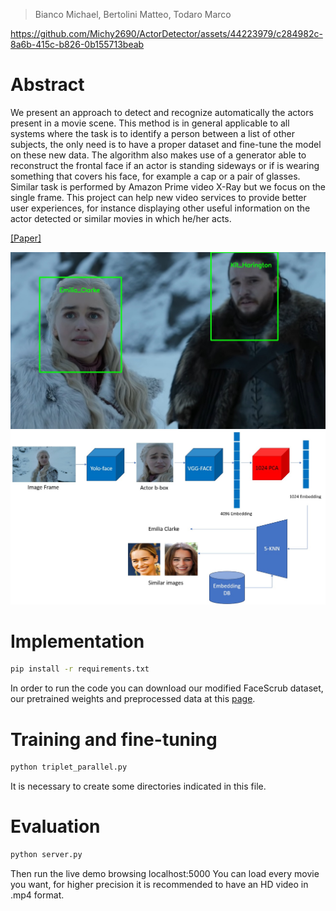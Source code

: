 > Bianco Michael, Bertolini Matteo, Todaro Marco

https://github.com/Michy2690/ActorDetector/assets/44223979/c284982c-8a6b-415c-b826-0b155713beab

# Abstract

We present an approach to detect and recognize automatically
the actors present in a movie scene. This method is in
general applicable to all systems where the task is to identify
a person between a list of other subjects, the only need
is to have a proper dataset and fine-tune the model on these
new data. The algorithm also makes use of a generator able
to reconstruct the frontal face if an actor is standing sideways
or if is wearing something that covers his face, for example
a cap or a pair of glasses. Similar task is performed
by Amazon Prime video X-Ray but we focus on the single
frame. This project can help new video services to provide
better user experiences, for instance displaying other useful
information on the actor detected or similar movies in
which he/her acts.

[[Paper]](https://github.com/Michy2690/ActorDetector/blob/main/ACTORS%20DETECTION%20AND%20RETRIEVAL%20IN%20MOVIE%20SCENES/Actor%20recognition%20through%20retrieval%20in%20movie%20scenes.pdf)

<img src="ACTORS DETECTION AND RETRIEVAL IN MOVIE SCENES/images/results.jpeg" style="zoom:60%;" />
<img src="ACTORS DETECTION AND RETRIEVAL IN MOVIE SCENES/images/schema.jpeg" style="zoom:60%;" />

# Implementation

```bash
pip install -r requirements.txt
```

In order to run the code you can download our modified FaceScrub dataset, our pretrained weights and preprocessed data at this [page](https://drive.google.com/drive/folders/1lGaZ4XsTyZgafvOAQYsi7p1Fl1ijbljU).

# Training and fine-tuning

```bash
python triplet_parallel.py
```

It is necessary to create some directories indicated in this file.

# Evaluation

```bash
python server.py
```

Then run the live demo browsing localhost:5000
You can load every movie you want, for higher precision it is recommended to have an HD video in .mp4 format.
